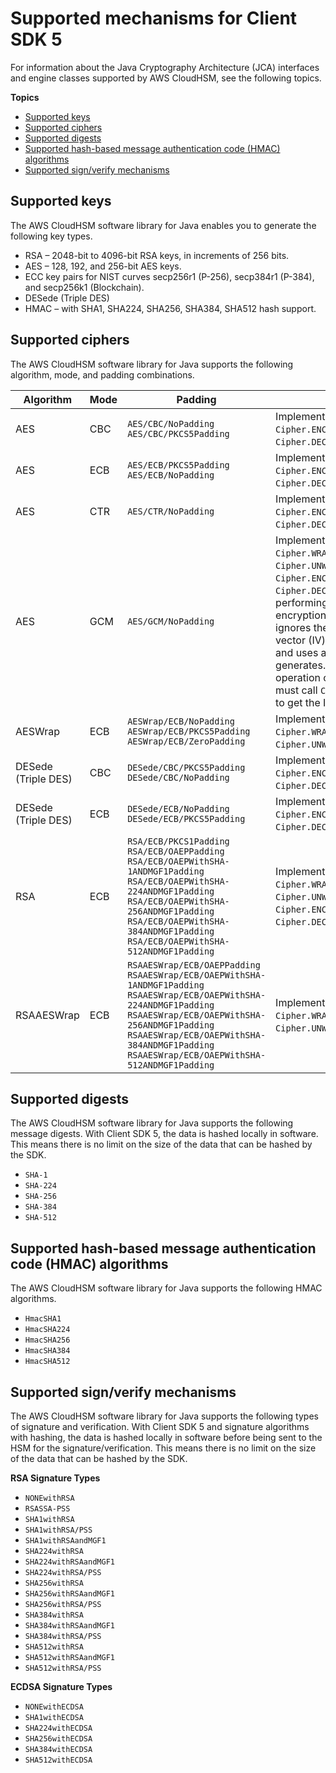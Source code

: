 # Supported mechanisms for Client SDK 5<a name="java-lib-supported_5"></a>

For information about the Java Cryptography Architecture \(JCA\) interfaces and engine classes supported by AWS CloudHSM, see the following topics\. 

**Topics**
+ [Supported keys](#java-keys_5)
+ [Supported ciphers](#java-ciphers_5)
+ [Supported digests](#java-digests_5)
+ [Supported hash\-based message authentication code \(HMAC\) algorithms](#java-mac_5)
+ [Supported sign/verify mechanisms](#java-sign-verify_5)

## Supported keys<a name="java-keys_5"></a>

The AWS CloudHSM software library for Java enables you to generate the following key types\.
+ RSA – 2048\-bit to 4096\-bit RSA keys, in increments of 256 bits\.
+ AES – 128, 192, and 256\-bit AES keys\.
+ ECC key pairs for NIST curves secp256r1 \(P\-256\), secp384r1 \(P\-384\), and secp256k1 \(Blockchain\)\.
+ DESede \(Triple DES\)
+ HMAC – with SHA1, SHA224, SHA256, SHA384, SHA512 hash support\.

## Supported ciphers<a name="java-ciphers_5"></a>

The AWS CloudHSM software library for Java supports the following algorithm, mode, and padding combinations\.


| Algorithm | Mode | Padding | Notes | 
| --- | --- | --- | --- | 
| AES | CBC |  `AES/CBC/NoPadding` `AES/CBC/PKCS5Padding`  | Implements `Cipher.ENCRYPT_MODE` and `Cipher.DECRYPT_MODE`\.  | 
| AES | ECB |  `AES/ECB/PKCS5Padding` `AES/ECB/NoPadding`  | Implements `Cipher.ENCRYPT_MODE` and `Cipher.DECRYPT_MODE`\.  | 
| AES | CTR |  `AES/CTR/NoPadding`  |  Implements `Cipher.ENCRYPT_MODE` and `Cipher.DECRYPT_MODE`\.  | 
| AES | GCM | `AES/GCM/NoPadding` | Implements `Cipher.WRAP_MODE`, `Cipher.UNWRAP_MODE`, `Cipher.ENCRYPT_MODE`, and `Cipher.DECRYPT_MODE`\.When performing AES\-GCM encryption, the HSM ignores the initialization vector \(IV\) in the request and uses an IV that it generates\. When the operation completes, you must call `Cipher.getIV()` to get the IV\. | 
| AESWrap | ECB |  `AESWrap/ECB/NoPadding` `AESWrap/ECB/PKCS5Padding` `AESWrap/ECB/ZeroPadding`  | Implements `Cipher.WRAP_MODE` and `Cipher.UNWRAP_MODE`\.  | 
| DESede \(Triple DES\) | CBC |  `DESede/CBC/PKCS5Padding` `DESede/CBC/NoPadding`  |  Implements `Cipher.ENCRYPT_MODE` and `Cipher.DECRYPT_MODE`\.  | 
| DESede \(Triple DES\) | ECB |  `DESede/ECB/NoPadding` `DESede/ECB/PKCS5Padding`  | Implements `Cipher.ENCRYPT_MODE` and `Cipher.DECRYPT_MODE`\.  | 
| RSA | ECB | `RSA/ECB/PKCS1Padding` `RSA/ECB/OAEPPadding` `RSA/ECB/OAEPWithSHA-1ANDMGF1Padding` `RSA/ECB/OAEPWithSHA-224ANDMGF1Padding` `RSA/ECB/OAEPWithSHA-256ANDMGF1Padding` `RSA/ECB/OAEPWithSHA-384ANDMGF1Padding` `RSA/ECB/OAEPWithSHA-512ANDMGF1Padding`  |  Implements `Cipher.WRAP_MODE`, `Cipher.UNWRAP_MODE`, `Cipher.ENCRYPT_MODE`, and `Cipher.DECRYPT_MODE`\.  | 
| RSAAESWrap | ECB |  `RSAAESWrap/ECB/OAEPPadding` `RSAAESWrap/ECB/OAEPWithSHA-1ANDMGF1Padding` `RSAAESWrap/ECB/OAEPWithSHA-224ANDMGF1Padding` `RSAAESWrap/ECB/OAEPWithSHA-256ANDMGF1Padding` `RSAAESWrap/ECB/OAEPWithSHA-384ANDMGF1Padding` `RSAAESWrap/ECB/OAEPWithSHA-512ANDMGF1Padding`  | Implements `Cipher.WRAP_MODE` and `Cipher.UNWRAP_MODE`\.  | 

## Supported digests<a name="java-digests_5"></a>

The AWS CloudHSM software library for Java supports the following message digests\. With Client SDK 5, the data is hashed locally in software\. This means there is no limit on the size of the data that can be hashed by the SDK\.
+ `SHA-1`
+ `SHA-224`
+ `SHA-256`
+ `SHA-384`
+ `SHA-512`

## Supported hash\-based message authentication code \(HMAC\) algorithms<a name="java-mac_5"></a>

The AWS CloudHSM software library for Java supports the following HMAC algorithms\.
+ `HmacSHA1`
+ `HmacSHA224`
+ `HmacSHA256`
+ `HmacSHA384`
+ `HmacSHA512`

## Supported sign/verify mechanisms<a name="java-sign-verify_5"></a>

The AWS CloudHSM software library for Java supports the following types of signature and verification\. With Client SDK 5 and signature algorithms with hashing, the data is hashed locally in software before being sent to the HSM for the signature/verification\. This means there is no limit on the size of the data that can be hashed by the SDK\.

**RSA Signature Types**
+ `NONEwithRSA`
+ `RSASSA-PSS`
+ `SHA1withRSA`
+ `SHA1withRSA/PSS`
+ `SHA1withRSAandMGF1`
+ `SHA224withRSA`
+ `SHA224withRSAandMGF1`
+ `SHA224withRSA/PSS`
+ `SHA256withRSA`
+ `SHA256withRSAandMGF1`
+ `SHA256withRSA/PSS`
+ `SHA384withRSA`
+ `SHA384withRSAandMGF1`
+ `SHA384withRSA/PSS`
+ `SHA512withRSA`
+ `SHA512withRSAandMGF1`
+ `SHA512withRSA/PSS`

**ECDSA Signature Types**
+ `NONEwithECDSA`
+ `SHA1withECDSA`
+ `SHA224withECDSA`
+ `SHA256withECDSA`
+ `SHA384withECDSA`
+ `SHA512withECDSA`